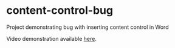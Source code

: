 # content-control-bug
Project demonstrating bug with inserting content control in Word

Video demonstration available [here](https://youtu.be/gKSh-PllFwY).
